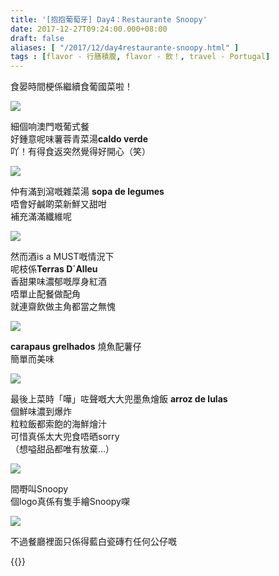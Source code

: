 ```yaml
---
title: '[抱抱葡萄牙] Day4：Restaurante Snoopy'
date: 2017-12-27T09:24:00.000+08:00
draft: false
aliases: [ "/2017/12/day4restaurante-snoopy.html" ]
tags : [flavor - 行膳積腹, flavor - 飲！, travel - Portugal]
---
```


食晏時間梗係繼續食葡國菜啦！  

[![](https://c1.staticflickr.com/5/4738/27506415939_0ee9b12ea8_z.jpg)](https://c1.staticflickr.com/5/4738/27506415939_0ee9b12ea8_z.jpg)

細個响澳門嘅葡式餐  
好鍾意呢味薯蓉青菜湯**caldo verde**  
吖！有得食返突然覺得好開心（笑）  

[![](https://c1.staticflickr.com/5/4640/39282155271_2837aa3cb2_z.jpg)](https://c1.staticflickr.com/5/4640/39282155271_2837aa3cb2_z.jpg)

仲有滿到瀉嘅雜菜湯 **sopa de legumes**  
唔會好鹹啲菜新鮮又甜咁  
補充滿滿纖維呢  

[![](https://c1.staticflickr.com/5/4237/35469419800_f356391908_z.jpg)](https://c1.staticflickr.com/5/4237/35469419800_f356391908_z.jpg)

然而酒is a MUST嘅情況下  
呢枝係**Terras D´Alleu**  
香甜果味濃郁嘅厚身紅酒  
唔單止配餐做配角  
就連齋飲做主角都當之無愧  

[![](https://c1.staticflickr.com/5/4737/39282154531_872d1f3db7_z.jpg)](https://c1.staticflickr.com/5/4737/39282154531_872d1f3db7_z.jpg)

**carapaus grelhados** 燒魚配薯仔  
簡單而美味  

[![](https://c1.staticflickr.com/5/4635/39282156761_ba89d9ca31_z.jpg)](https://c1.staticflickr.com/5/4635/39282156761_ba89d9ca31_z.jpg)

最後上菜時「嘩」咗聲嘅大大兜墨魚燴飯 **arroz de lulas**  
個鮮味濃到爆炸  
粒粒飯都索飽的海鮮燴汁  
可惜真係太大兜食唔晒sorry  
（想嗌甜品都唯有放棄...）  

[![](https://c1.staticflickr.com/5/4739/39282155951_89318a2967_z.jpg)](https://c1.staticflickr.com/5/4739/39282155951_89318a2967_z.jpg)

間嘢叫Snoopy  
個logo真係有隻手繪Snoopy㗎  

[![](https://c1.staticflickr.com/5/4728/38405298295_b492446634_z.jpg)](https://c1.staticflickr.com/5/4728/38405298295_b492446634_z.jpg)

不過餐廳裡面只係得藍白瓷磚冇任何公仔嘅  
  
  

{{<portugal>}}  
